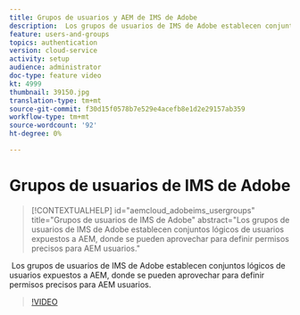 ```yaml
---
title: Grupos de usuarios y AEM de IMS de Adobe
description:  Los grupos de usuarios de IMS de Adobe establecen conjuntos lógicos de usuarios expuestos a AEM, donde se pueden aprovechar para definir permisos precisos para AEM usuarios.
feature: users-and-groups
topics: authentication
version: cloud-service
activity: setup
audience: administrator
doc-type: feature video
kt: 4999
thumbnail: 39150.jpg
translation-type: tm+mt
source-git-commit: f30d15f0578b7e529e4acefb8e1d2e29157ab359
workflow-type: tm+mt
source-wordcount: '92'
ht-degree: 0%

---
```



# Grupos de usuarios de IMS de Adobe

>[!CONTEXTUALHELP]
>id="aemcloud_adobeims_usergroups"
>title="Grupos de usuarios de IMS de Adobe"
>abstract="Los grupos de usuarios de IMS de Adobe establecen conjuntos lógicos de usuarios expuestos a AEM, donde se pueden aprovechar para definir permisos precisos para AEM usuarios."

 Los grupos de usuarios de IMS de Adobe establecen conjuntos lógicos de usuarios expuestos a AEM, donde se pueden aprovechar para definir permisos precisos para AEM usuarios.

>[!VIDEO](https://video.tv.adobe.com/v/39150/?quality=12&learn=on)
